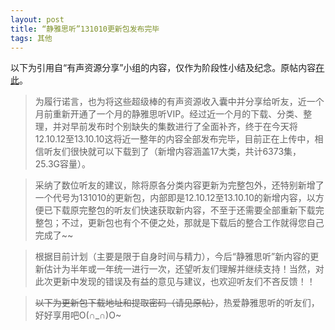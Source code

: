 ```yaml
---
layout: post
title: “静雅思听”131010更新包发布完毕
tags: 其他
---
```


以下为引用自“有声资源分享”小组的内容，仅作为阶段性小结及纪念。原帖内容[在此](http://www.douban.com/group/topic/44704046/?start=0&post=ok#last)。

> 为履行诺言，也为将这些超级棒的有声资源收入囊中并分享给听友，近一个月前重新开通了一个月的静雅思听VIP。经过近一个月的下载、分类、整理，并对早前发布时个别缺失的集数进行了全面补齐，终于在今天将12.10.12至13.10.10这将近一整年的内容全部发布完毕，目前正在上传中，相信听友们很快就可以下载到了（新增内容涵盖17大类，共计6373集，25.3G容量）。   
   
> 采纳了数位听友的建议，除将原各分类内容更新为完整包外，还特别新增了一个代号为131010的更新包，内部即是12.10.12至13.10.10的新增内容，以方便已下载原完整包的听友们快速获取新内容，不至于还需要全部重新下载完整包；不过，更新包也有个不便之处，那就是下载后的整合工作就得您自己完成了~~   
   
> 根据目前计划（主要是限于自身时间与精力），今后“静雅思听”新内容的更新估计为半年或一年统一进行一次，还望听友们理解并继续支持！当然，对此次更新中发现的错误及有益的意见与建议，也欢迎听友们不吝反馈！！   
   
> ~~以下为更新包下载地址和提取密码（请见原帖）~~，热爱静雅思听的听友们，好好享用吧O(∩_∩)O~